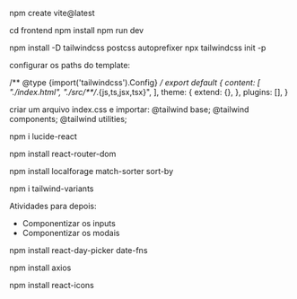 npm create vite@latest

cd frontend
npm install
npm run dev

npm install -D tailwindcss postcss autoprefixer
npx tailwindcss init -p

configurar os paths do template:

/** @type {import('tailwindcss').Config} */
export default {
  content: [
    "./index.html",
    "./src/**/*.{js,ts,jsx,tsx}",
  ],
  theme: {
    extend: {},
  },
  plugins: [],
}

criar um arquivo index.css e importar:
@tailwind base;
@tailwind components;
@tailwind utilities;

npm i lucide-react

npm install react-router-dom

npm install localforage match-sorter sort-by

npm i tailwind-variants

Atividades para depois:
* Componentizar os inputs
* Componentizar os modais

npm install react-day-picker date-fns

npm install axios

npm install react-icons